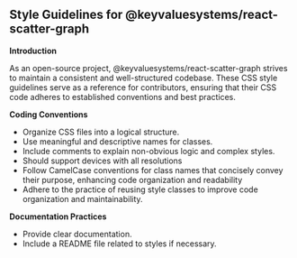 ## Style Guidelines for @keyvaluesystems/react-scatter-graph

**Introduction**

As an open-source project, @keyvaluesystems/react-scatter-graph strives to maintain a consistent and well-structured codebase. These CSS style guidelines serve as a reference for contributors, ensuring that their CSS code adheres to established conventions and best practices.

**Coding Conventions**

- Organize CSS files into a logical structure.
- Use meaningful and descriptive names for classes.
- Include comments to explain non-obvious logic and complex styles.
- Should support devices with all resolutions
- Follow CamelCase conventions for class names that concisely convey their purpose, enhancing code organization and readability
- Adhere to the practice of reusing style classes to improve code organization and maintainability.

**Documentation Practices**

- Provide clear documentation.
- Include a README file related to styles if necessary.
